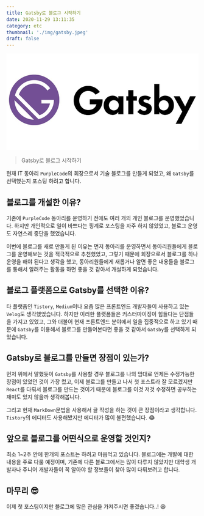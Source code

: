 ```yaml
---
title: Gatsby로 블로그 시작하기
date: 2020-11-29 13:11:35
category: etc
thumbnail: './img/gatsby.jpeg'
draft: false
---
```


![gatsby](./img/gatsby.jpeg)

> Gatsby로 블로그 시작하기

현재 IT 동아리 `PurpleCode`의 회장으로서 기술 블로그를 만들게 되었고, 왜 `Gatsby`를 선택했는지 포스팅 하려고 합니다.

## 블로그를 개설한 이유?

기존에 `PurpleCode` 동아리를 운영하기 전에도 여러 개의 개인 블로그를 운영했었습니다. 하지만 개인적으로 일이 바쁘다는 핑계로
포스팅을 자주 하지 않았었고, 블로그 운영도 자연스레 중단을 했었습니다.

이번에 블로그를 새로 만들게 된 이유는 먼저 동아리를 운영하면서 동아리원들에게 블로그를 운영해보는 것을 적극적으로 추천했었고,
그렇기 때문에 회장으로서 블로그를 하나 운영을 해야 된다고 생각을 했고, 동아리원들에게 새롭거나 알면 좋은 내용들을 블로그를 통해서 알려주는 
활동을 하면 좋을 것 같아서 개설하게 되었습니다.

## 블로그 플랫폼으로 Gatsby를 선택한 이유?

타 플랫폼인 `Tistory`, `Medium`이나 요즘 많은 프론트엔드 개발자들이 사용하고 있는 `Velog`도 생각했었습니다. 하지만 이러한 플랫폼들은 
커스터마이징이 힘들다는 단점들을 가지고 있었고, 그와 더불어 현재 프론트엔드 분야에서 일을 집중적으로 하고 있기 때문에 `Gatsby`를 이용해서 블로그를
만들어본다면 좋을 것 같아서 `Gatsby`를 선택하게 되었습니다.

## Gatsby로 블로그를 만들면 장점이 있는가?

먼저 위에서 말했듯이 `Gatsby`를 사용할 경우 블로그를 나의 맘대로 언제든 수정가능한 장점이 있었던 것이 가장 컸고, 이제 블로그를 만들고 나서 첫
포스트라 잘 모르겠지만 `React`를 다뤄서 블로그를 만드는 것이기 때문에 블로그를 이것 저것 수정하면 공부하는 재미도 있지 않을까 생각해봅니다.

그리고 현재 `MarkDown`문법을 사용해서 글 작성을 하는 것이 큰 장점이라고 생각합니다. `Tistory`의 에디터도 사용해봤지만 에디터가 많이 불편했습니다. 😂

## 앞으로 블로그를 어떤식으로 운영할 것인지?

최소 1~2주 안에 한개의 포스트는 하려고 마음먹고 있습니다. 블로그에는 개발에 대한 내용을 주로 다룰 예정이며, 기존에 다른 블로그에서는 많이 다루지 않았지만
대학생 개발자나 주니어 개발자들이 꼭 알아야 할 정보들이 찾아 많이 다뤄보려고 합니다.

## 마무리 😎

이제 첫 포스팅이지만 블로그에 많은 관심을 가져주시면 좋겠습니다..! 😆